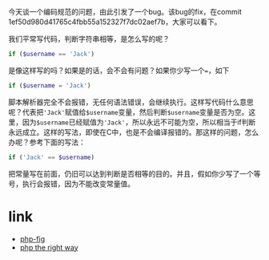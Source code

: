 今天谈一个编码规范的问题，由此引发了一个bug。该bug的fix，在commit 1ef50d980d41765c4fbb55a152327f7dc02aef7b，大家可以看下。

我们平常写代码，判断字符串相等，是怎么写的呢？
```php
if ($username == 'Jack')
```
是像这样写的吗？如果是的话，会不会有问题？如果你少写一个`=`，如下
```php
if ($username = 'Jack')
```
脚本解析器完全不会报错，无任何语法错误，会继续执行。这样写代码什么意思呢？代表把`'Jack'`赋值给`$username`变量，然后判断`$username`变量是否为空。这里，因为`$username`已经赋值为`'Jack'`，所以永远不可能为空，所以相当于if判断永远成立。这样的写法，即使在C中，也是不会编译报错的。那这样的问题，怎么办呢？参考下面的写法：
```php
if ('Jack' == $username)
```
把常量写在前面，仍旧可以达到判断是否相等的目的。并且，假如你少写了一个等号，执行会报错，因为不能改变常量值。

# link
- [php-fig](http://www.php-fig.org/)
- [php the right way](http://www.phptherightway.com/)
